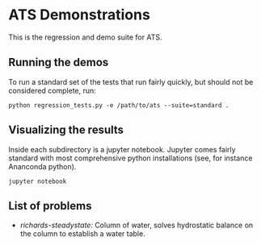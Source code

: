 ATS Demonstrations
==================

This is the regression and demo suite for ATS.

Running the demos
------------------

To run a standard set of the tests that run fairly quickly, but should
not be considered complete, run:

```
python regression_tests.py -e /path/to/ats --suite=standard .
```

Visualizing the results
------------------------

Inside each subdirectory is a jupyter notebook.  Jupyter comes fairly standard with most comprehensive python installations (see, for instance Ananconda python).  

```
jupyter notebook
```


List of problems
-----------------

* _richards-steadystate:_ Column of water, solves hydrostatic balance on the column to establish a water table.

